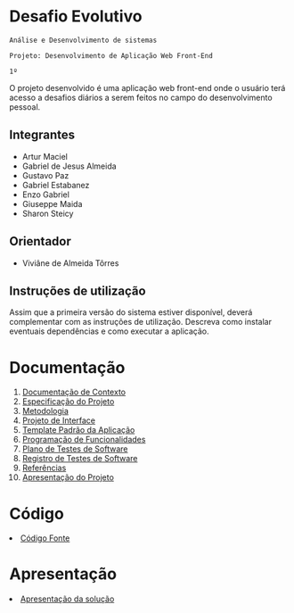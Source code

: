 # Desafio Evolutivo

`Análise e Desenvolvimento de sistemas`

`Projeto: Desenvolvimento de Aplicação Web Front-End`

`1º`

O projeto desenvolvido é uma aplicação web front-end onde o usuário terá acesso a desafios diários a serem feitos no campo do desenvolvimento pessoal. 

## Integrantes

* Artur Maciel 
* Gabriel de Jesus Almeida
* Gustavo Paz
* Gabriel Estabanez
* Enzo Gabriel
* Giuseppe Maida
* Sharon Steicy

## Orientador

* Viviâne de Almeida Tôrres

## Instruções de utilização

Assim que a primeira versão do sistema estiver disponível, deverá complementar com as instruções de utilização. Descreva como instalar eventuais dependências e como executar a aplicação.

# Documentação

<ol>
<li><a href="docs/01-Documentação de Contexto.md"> Documentação de Contexto</a></li>
<li><a href="docs/02-Especificação do Projeto.md"> Especificação do Projeto</a></li>
<li><a href="docs/03-Metodologia.md"> Metodologia</a></li>
<li><a href="docs/04-Projeto de Interface.md"> Projeto de Interface</a></li>
<li><a href="docs/05-Template Padrão da Aplicação.md"> Template Padrão da Aplicação</a></li>
<li><a href="docs/06-Programação de Funcionalidades.md"> Programação de Funcionalidades</a></li>
<li><a href="docs/07-Plano de Testes de Software.md"> Plano de Testes de Software</a></li>
<li><a href="docs/08-Registro de Testes de Software.md"> Registro de Testes de Software</a></li>
<li><a href="docs/09-Referências.md"> Referências</a></li>
<li><a href="presentation/10-Apresentação do Projeto.md"> Apresentação do Projeto</a></li>
</ol>


# Código

<li><a href="src/README.md"> Código Fonte</a></li>

# Apresentação

<li><a href="presentation/README.md"> Apresentação da solução</a></li>

